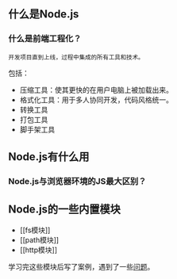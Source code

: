 ## 什么是Node.js

### 什么是前端工程化？

	开发项目直到上线，过程中集成的所有工具和技术。

包括：
- 压缩工具：使其更快的在用户电脑上被加载出来。
- 格式化工具：用于多人协同开发，代码风格统一。
- 转换工具
- 打包工具
- 脚手架工具


## Node.js有什么用

### Node.js与浏览器环境的JS最大区别？

## Node.js的一些内置模块

- [[fs模块]]
- [[path模块]]
- [[http模块]]

学习完这些模块后写了案例，遇到了一些[问题](学习Node.js内置模块遇到的一些问题.md)。